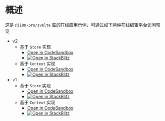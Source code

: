
# 概述
这是 `@i18n-pro/svelte` 库的在线应用示例，可通过如下两种在线编辑平台访问预览
* v2
  * 基于 `Store` 实现
    * [Open in CodeSandbox](https://codesandbox.io/p/github/i18n-pro/svelte-demo/main?file=README_zh-CN.md)
    * [![Open in StackBlitz](https://developer.stackblitz.com/img/open_in_stackblitz_small.svg "Open in StackBlitz")](https://stackblitz.com/github/i18n-pro/svelte-demo?file=README_zh-CN.md)
  * 基于 `Context` 实现
    * [Open in CodeSandbox](https://codesandbox.io/p/github/i18n-pro/svelte-demo/context?file=README_zh-CN.md)
    * [![Open in StackBlitz](https://developer.stackblitz.com/img/open_in_stackblitz_small.svg "Open in StackBlitz")](https://stackblitz.com/github/i18n-pro/svelte-demo/tree/context?file=README_zh-CN.md)
* v1
  * 基于 `Store` 实现
    * [Open in CodeSandbox](https://codesandbox.io/p/github/i18n-pro/svelte-demo/v1?file=README_zh-CN.md)
    * [![Open in StackBlitz](https://developer.stackblitz.com/img/open_in_stackblitz_small.svg "Open in StackBlitz")](https://stackblitz.com/github/i18n-pro/svelte-demo/tree/v1?file=README_zh-CN.md)
  * 基于 `Context` 实现
    * [Open in CodeSandbox](https://codesandbox.io/p/github/i18n-pro/svelte-demo/v1-context?file=README_zh-CN.md)
    * [![Open in StackBlitz](https://developer.stackblitz.com/img/open_in_stackblitz_small.svg "Open in StackBlitz")](https://stackblitz.com/github/i18n-pro/svelte-demo/tree/v1-context?file=README_zh-CN.md)

